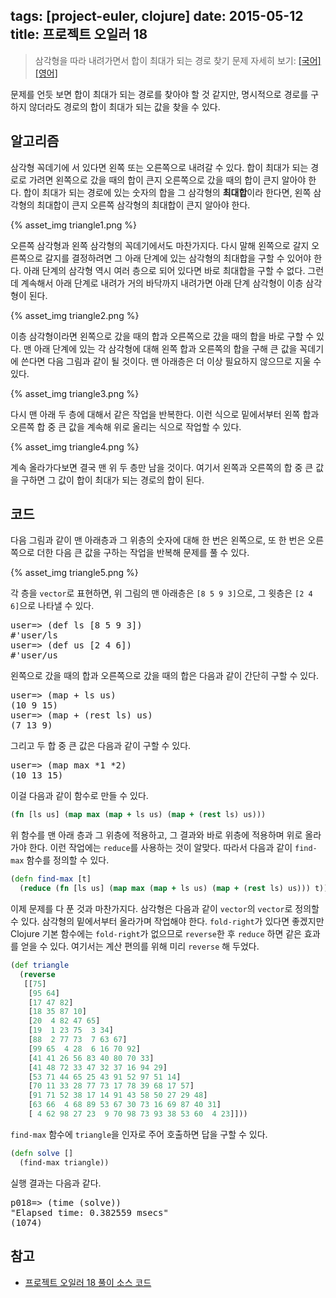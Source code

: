 tags: [project-euler, clojure]
date: 2015-05-12
title: 프로젝트 오일러 18
---
> 삼각형을 따라 내려가면서 합이 최대가 되는 경로 찾기
> 문제 자세히 보기: [[국어]](http://euler.synap.co.kr/prob_detail.php?id=18) [[영어]](https://projecteuler.net/problem=18)

문제를 언듯 보면 합이 최대가 되는 경로를 찾아야 할 것 같지만, 명시적으로 경로를 구하지 않더라도 경로의 합이 최대가 되는 값을 찾을 수 있다.<!--more-->

## 알고리즘

삼각형 꼭데기에 서 있다면 왼쪽 또는 오른쪽으로 내려갈 수 있다. 합이 최대가 되는 경로로 가려면 왼쪽으로 갔을 때의 합이 큰지 오른쪽으로 갔을 때의 합이 큰지 알아야 한다. 합이 최대가 되는 경로에 있는 숫자의 합을 그 삼각형의 **최대합**이라 한다면, 왼쪽 삼각형의 최대합이 큰지 오른쪽 삼각형의 최대합이 큰지 알아야 한다.

{% asset_img triangle1.png %}

오른쪽 삼각형과 왼쪽 삼각형의 꼭데기에서도 마찬가지다. 다시 말해 왼쪽으로 갈지 오른쪽으로 갈지를 결정하려면 그 아래 단계에 있는 삼각형의 최대합을 구할 수 있어야 한다. 아래 단계의 삼각형 역시 여러 층으로 되어 있다면 바로 최대합을 구할 수 없다. 그런데 계속해서 아래 단계로 내려가 거의 바닥까지 내려가면 아래 단계 삼각형이 이층 삼각형이 된다.

{% asset_img triangle2.png %}

이층 삼각형이라면 왼쪽으로 갔을 때의 합과 오른쪽으로 갔을 때의 합을 바로 구할 수 있다. 맨 아래 단계에 있는 각 삼각형에 대해 왼쪽 합과 오른쪽의 합을 구해 큰 값을 꼭데기에 쓴다면 다음 그림과 같이 될 것이다. 맨 아래층은 더 이상 필요하지 않으므로 지울 수 있다.

{% asset_img triangle3.png %}

다시 맨 아래 두 층에 대해서 같은 작업을 반복한다. 이런 식으로 밑에서부터 왼쪽 합과 오른쪽 합 중 큰 값을 계속해 위로 올리는 식으로 작업할 수 있다.

{% asset_img triangle4.png %}

계속 올라가다보면 결국 맨 위 두 층만 남을 것이다. 여기서 왼쪽과 오른쪽의 합 중 큰 값을 구하면 그 값이 합이 최대가 되는 경로의 합이 된다.

## 코드
다음 그림과 같이 맨 아래층과 그 위층의 숫자에 대해 한 번은 왼쪽으로, 또 한 번은 오른쪽으로 더한 다음 큰 값을 구하는 작업을 반복해 문제를 풀 수 있다.

{% asset_img triangle5.png %}

각 층을 `vector`로 표현하면, 위 그림의 맨 아래층은 `[8 5 9 3]`으로, 그 윗층은 `[2 4 6]`으로 나타낼 수 있다.

<pre class="console">
user=> (def ls [8 5 9 3])
#'user/ls
user=> (def us [2 4 6])
#'user/us
</pre>

왼쪽으로 갔을 때의 합과 오른쪽으로 갔을 때의 합은 다음과 같이 간단히 구할 수 있다.

<pre class="console">
user=> (map + ls us)
(10 9 15)
user=> (map + (rest ls) us)
(7 13 9)
</pre>

그리고 두 합 중 큰 값은 다음과 같이 구할 수 있다.

<pre class="console">
user=> (map max *1 *2)
(10 13 15)
</pre>

이걸 다음과 같이 함수로 만들 수 있다.

```clojure
(fn [ls us] (map max (map + ls us) (map + (rest ls) us)))
```

위 함수를 맨 아래 층과 그 위층에 적용하고, 그 결과와 바로 위층에 적용하며 위로 올라가야 한다. 이런 작업에는 `reduce`를 사용하는 것이 알맞다. 따라서 다음과 같이 `find-max` 함수를 정의할 수 있다.

```clojure
(defn find-max [t]
  (reduce (fn [ls us] (map max (map + ls us) (map + (rest ls) us))) t))
```

이제 문제를 다 푼 것과 마찬가지다. 삼각형은 다음과 같이 `vector`의 `vector`로 정의할 수 있다. 삼각형의 밑에서부터 올라가며 작업해야 한다. `fold-right`가 있다면 좋겠지만 Clojure 기본 함수에는 `fold-right`가 없으므로 `reverse`한 후 `reduce` 하면 같은 효과를 얻을 수 있다. 여기서는 계산 편의를 위해 미리 `reverse` 해 두었다.

```clojure
(def triangle
  (reverse
   [[75]
    [95 64]
    [17 47 82]
    [18 35 87 10]
    [20  4 82 47 65]
    [19  1 23 75  3 34]
    [88  2 77 73  7 63 67]
    [99 65  4 28  6 16 70 92]
    [41 41 26 56 83 40 80 70 33]
    [41 48 72 33 47 32 37 16 94 29]
    [53 71 44 65 25 43 91 52 97 51 14]
    [70 11 33 28 77 73 17 78 39 68 17 57]
    [91 71 52 38 17 14 91 43 58 50 27 29 48]
    [63 66  4 68 89 53 67 30 73 16 69 87 40 31]
    [ 4 62 98 27 23  9 70 98 73 93 38 53 60  4 23]]))
```

`find-max` 함수에 `triangle`을 인자로 주어 호출하면 답을 구할 수 있다.

```clojure
(defn solve []
  (find-max triangle))
```

실행 결과는 다음과 같다.

<pre class="console">
p018=> (time (solve))
"Elapsed time: 0.382559 msecs"
(1074)
</pre>

## 참고
* [프로젝트 오일러 18 풀이 소스 코드](https://github.com/ntalbs/euler/blob/master/src/p018.clj)
